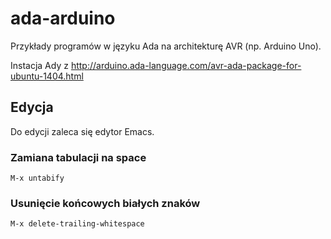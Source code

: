 # ada-arduino
Przykłady programów w języku Ada na architekturę AVR (np. Arduino Uno).

Instacja Ady z http://arduino.ada-language.com/avr-ada-package-for-ubuntu-1404.html

## Edycja

Do edycji zaleca się edytor Emacs.

### Zamiana tabulacji na space

```
M-x untabify
```

### Usunięcie końcowych białych znaków

```
M-x delete-trailing-whitespace
```

